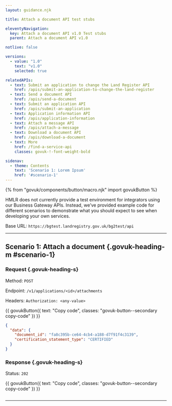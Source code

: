 ```yaml
---
layout: guidance.njk

title: Attach a document API test stubs

eleventyNavigation:
  key: Attach a document API v1.0 Test stubs
  parent: Attach a document API v1.0

notlive: false

versions:
  - value: "1.0"
    text: "v1.0"
    selected: true

relatedAPIs:
  - text: Submit an application to change the Land Register API
    href: /apis/submit-an-application-to-change-the-land-register 
  - text: Send a document API
    href: /apis/send-a-document
  - text: Submit an application API
    href: /apis/submit-an-application
  - text: Application information API
    href: /apis/application-information
  - text: Attach a message API
    href: /apis/attach-a-message
  - text: Download a document API
    href: /apis/download-a-document
  - text: More
    href: /find-a-service-api
    classes: govuk-!-font-weight-bold

sidenav:
  - theme: Contents
    text: 'Scenario 1: Lorem Ipsum'
    href: '#scenario-1'
---
```

{% from "govuk/components/button/macro.njk" import govukButton %}

HMLR does not currently provide a test environment for integrators using our Business Gateway APIs. Instead, we’ve provided example code for different scenarios to demonstrate what you should expect to see when developing your own services.

Base URL: `https://bgtest.landregistry.gov.uk/bg2test/api`

---

<section>

## Scenario 1: Attach a document {.govuk-heading-m #scenario-1}
### Request {.govuk-heading-s}

Method: `POST`

Endpoint: `/v1/applications/<id>/attachments`

Headers: `Authorization: <any-value>`

<div class="code-wrapper">
{{ govukButton({ text: "Copy code", classes: "govuk-button--secondary copy-code" }) }}

```json
{
  "data": {
    "document_id": "fa8c395b-ce64-4cb4-a188-d7f91f4c3139",
    "certification_statement_type": "CERTIFIED"
  }
}
```

### Response {.govuk-heading-s}

Status: `202`

<div class="code-wrapper">
{{ govukButton({ text: "Copy code", classes: "govuk-button--secondary copy-code" }) }}

```json
```
</div>

</section>

---


